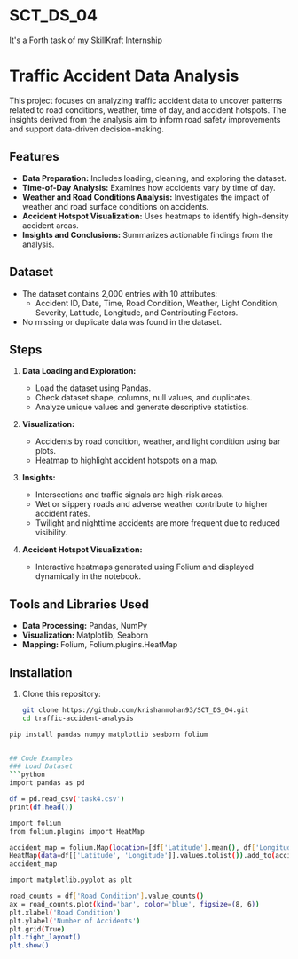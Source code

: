 # SCT_DS_04
It's a Forth task of my SkillKraft Internship
# Traffic Accident Data Analysis

This project focuses on analyzing traffic accident data to uncover patterns related to road conditions, weather, time of day, and accident hotspots. The insights derived from the analysis aim to inform road safety improvements and support data-driven decision-making.

## Features
- **Data Preparation:** Includes loading, cleaning, and exploring the dataset.
- **Time-of-Day Analysis:** Examines how accidents vary by time of day.
- **Weather and Road Conditions Analysis:** Investigates the impact of weather and road surface conditions on accidents.
- **Accident Hotspot Visualization:** Uses heatmaps to identify high-density accident areas.
- **Insights and Conclusions:** Summarizes actionable findings from the analysis.

## Dataset
- The dataset contains 2,000 entries with 10 attributes:
  - Accident ID, Date, Time, Road Condition, Weather, Light Condition, Severity, Latitude, Longitude, and Contributing Factors.
- No missing or duplicate data was found in the dataset.

## Steps
1. **Data Loading and Exploration:**
   - Load the dataset using Pandas.
   - Check dataset shape, columns, null values, and duplicates.
   - Analyze unique values and generate descriptive statistics.

2. **Visualization:**
   - Accidents by road condition, weather, and light condition using bar plots.
   - Heatmap to highlight accident hotspots on a map.

3. **Insights:**
   - Intersections and traffic signals are high-risk areas.
   - Wet or slippery roads and adverse weather contribute to higher accident rates.
   - Twilight and nighttime accidents are more frequent due to reduced visibility.

4. **Accident Hotspot Visualization:**
   - Interactive heatmaps generated using Folium and displayed dynamically in the notebook.

## Tools and Libraries Used
- **Data Processing:** Pandas, NumPy
- **Visualization:** Matplotlib, Seaborn
- **Mapping:** Folium, Folium.plugins.HeatMap
## Installation
1. Clone this repository:
   ```bash
   git clone https://github.com/krishanmohan93/SCT_DS_04.git
   cd traffic-accident-analysis
   
  ```bash
  pip install pandas numpy matplotlib seaborn folium


## Code Examples
### Load Dataset
```python
import pandas as pd

df = pd.read_csv('task4.csv')
print(df.head())

import folium
from folium.plugins import HeatMap

accident_map = folium.Map(location=[df['Latitude'].mean(), df['Longitude'].mean()], zoom_start=10)
HeatMap(data=df[['Latitude', 'Longitude']].values.tolist()).add_to(accident_map)
accident_map

import matplotlib.pyplot as plt

road_counts = df['Road Condition'].value_counts()
ax = road_counts.plot(kind='bar', color='blue', figsize=(8, 6))
plt.xlabel('Road Condition')
plt.ylabel('Number of Accidents')
plt.grid(True)
plt.tight_layout()
plt.show()


